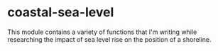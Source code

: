 # coastal-sea-level
This module contains a variety of functions that I'm writing while researching the impact of sea level rise on the position of a shoreline.
